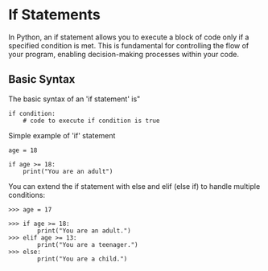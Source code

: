# If Statements

In Python, an if statement allows you to execute a block of code only if a specified condition is met. This is fundamental for controlling the flow of your program, enabling decision-making processes within your code.

## Basic Syntax

The basic syntax of an 'if statement' is"

```
if condition:
    # code to execute if condition is true
```

Simple example of 'if' statement
```
age = 18

if age >= 18:
    print("You are an adult")
```

You can extend the if statement with else and elif (else if) to handle multiple conditions:
```
>>> age = 17

>>> if age >= 18:
        print("You are an adult.")
>>> elif age >= 13:
        print("You are a teenager.")
>>> else:
        print("You are a child.")
```
